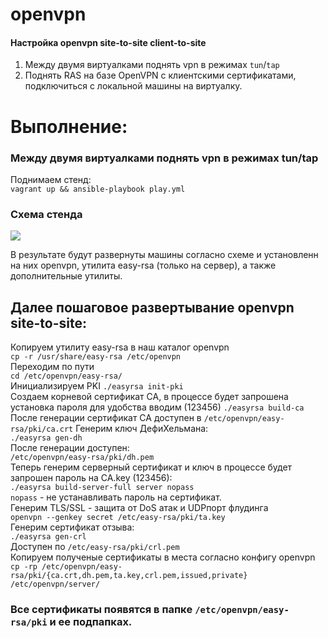 # openvpn
#### Настройка openvpn site-to-site client-to-site

1. Между двумя виртуалками поднять vpn в режимах `tun`/`tap`
2. Поднять RAS на базе OpenVPN с клиентскими сертификатами, подключиться с локальной машины на виртуалку.

# Выполнение:
### Между двумя виртуалками поднять vpn в режимах tun/tap
Поднимаем стенд: \
`vagrant up && ansible-playbook play.yml`
### Схема стенда
![](https://github.com/vedoff/openvpn/blob/main/pict/Screenshot%20from%202022-03-29%2015-18-58.png)

В результате будут развернуты машины согласно схеме и установленн на них openvpn, утилита easy-rsa (только на сервер), а также дополнительные утилиты.

## Далее пошаговое развертывание openvpn site-to-site:
Копируем утилиту easy-rsa в наш каталог openvpn \
`cp -r /usr/share/easy-rsa /etc/openvpn` \
Переходим по пути \
`cd /etc/openvpn/easy-rsa/` \
Инициализируем PKI
`./easyrsa init-pki`\
Создаем корневой сертификат CA, в процессе будет запрошена установка пароля для удобства вводим (123456)
`./easyrsa build-ca` \
После генерации сертификат CA доступен в
`/etc/openvpn/easy-rsa/pki/ca.crt`
Генерим ключ ДефиХельмана: \
`./easyrsa gen-dh` \
После генерации доступен: \
`/etc/openvpn/easy-rsa/pki/dh.pem` \
Теперь генерим серверный сертификат и ключ в процессе будет запрошен пароль на CA.key (123456): \
`./easyrsa build-server-full server nopass` \
`nopass` - не устанавливать пароль на сертификат. \
Генерим TLS/SSL - защита от DoS атак и UDPпорт флудинга \
`openvpn --genkey secret /etc/easy-rsa/pki/ta.key` \
Генерим сертификат отзыва: \
`./easyrsa gen-crl` \
Доступен по `/etc/easy-rsa/pki/crl.pem` \
Копируем полученые сертификаты в места согласно конфигу openvpn
`cp -rp /etc/openvpn/easy-rsa/pki/{ca.crt,dh.pem,ta.key,crl.pem,issued,private} /etc/openvpn/server/`

### Все сертификаты появятся в папкe `/etc/openvpn/easy-rsa/pki` и ее подпапках.
